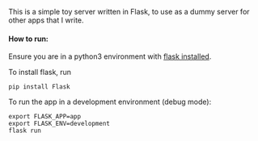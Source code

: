 This is a simple toy server written in Flask, to use as a dummy server for other apps that I write.

#### How to run:

Ensure you are in a python3 environment with [flask installed](https://flask.palletsprojects.com/en/2.0.x/installation/).

To install flask, run
```
pip install Flask
```

To run the app in a development environment (debug mode):
```
export FLASK_APP=app
export FLASK_ENV=development
flask run
```